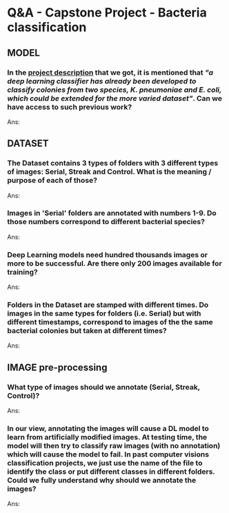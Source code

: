 # Q&A - Capstone Project - Bacteria classification


## MODEL

### In the [project description](https://github.com/deibyrios/bacteria-classification/blob/master/README.md) that we got, it is mentioned that _"a deep learning classifier has already been developed to classify colonies from two species, K. pneumoniae and E. coli, which could be extended for the more varied dataset"_. Can we have access to such previous work?
Ans:

## DATASET

### The Dataset contains 3 types of folders with 3 different types of images: Serial, Streak and Control. What is the meaning / purpose of each of those? 
Ans: 

### Images in 'Serial' folders are annotated with numbers 1-9. Do those numbers correspond to different bacterial species?
Ans:

### Deep Learning models need hundred thousands images or more to be successful. Are there only 200 images available for training?
Ans: 

### Folders in the Dataset are stamped with different times. Do images in the same types for folders (i.e. Serial) but with different timestamps, correspond to images of the the same bacterial colonies but taken at different times?
Ans: 
 

## IMAGE pre-processing

### What type of images should we annotate (Serial, Streak, Control)? 
Ans:

### In our view, annotating the images will cause a DL model to learn from artificially modified images. At testing time, the model will then try to classify raw images (with no annotation) which will cause the model to fail. In past computer visions classification projects, we just use the name of the file to identify the class or put different classes in different folders. Could we fully understand why should we annotate the images?
Ans:
